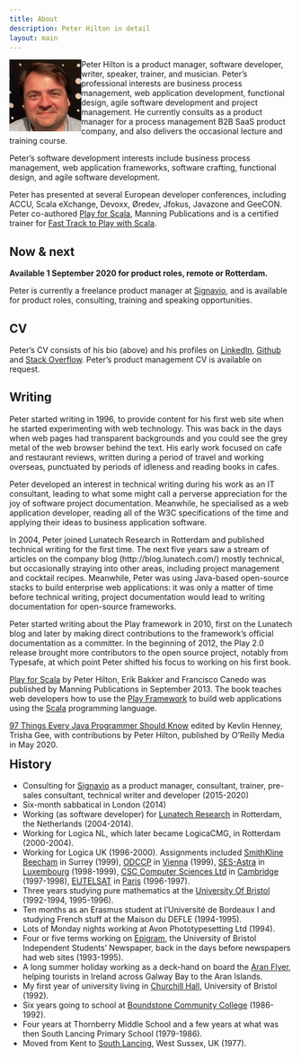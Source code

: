 ```yaml
---
title: About
description: Peter Hilton in detail
layout: main
---
```


<div class="row">
<div class="column-2">

<p><a title="hi-res version" href="picture/face/hilton-peter.jpg" style="float:left"><img class="thumbnail" src="picture/face/hilton-peter-128.jpg" srcset="picture/face/hilton-peter-256.jpg 2x"></a>
Peter Hilton is a product manager, software developer, writer, speaker, trainer, and musician.
Peter’s professional interests are business process management, web application development, functional design, agile software development and project management.
He currently consults as a product manager for a process management B2B SaaS product company, and also delivers the occasional lecture and training course.</p>

<p>Peter’s software development interests include business process management, web application frameworks, software crafting, functional design, and agile software development.</p>

<p>Peter has presented at several European developer conferences, including ACCU, Scala eXchange, Devoxx, Øredev, Jfokus, Javazone and GeeCON. Peter co-authored <a href="http://bit.ly/playscala2p">Play for Scala</a>, Manning Publications and is a certified trainer for <a href="http://www.lightbend.com/services/training">Fast Track to Play with Scala</a>.</p>

<h2>Now &amp; next</h2>

<p><strong>Available 1 September 2020 for product roles, remote or Rotterdam.</strong></p>

<p>Peter is currently a freelance product manager at <a href="http://www.signavio.com">Signavio</a>,
and is available for product roles, consulting, training and speaking opportunities.</p>


<h2>CV</h2>

<p>Peter’s CV consists of his bio (above) and his profiles on 
<a href="http://www.linkedin.com/in/peterhilton">LinkedIn</a>,
<a href="https://github.com/hilton">Github</a> and
<a href="http://stackoverflow.com/users/2670/peter-hilton">Stack Overflow</a>.
Peter’s product management CV is available on request.</p>


<h2>Writing</h2>

<p>Peter started writing in 1996, to provide content for his first web site when he started experimenting with web technology. This was back in the days when web pages had transparent backgrounds and you could see the grey metal of the web browser behind the text. His early work focused on cafe and restaurant reviews, written during a period of travel and working overseas, punctuated by periods of idleness and reading books in cafes.</p>

<p>Peter developed an interest in technical writing during his work as an IT consultant, leading to what some might call a perverse appreciation for the joy of software project documentation. Meanwhile, he specialised as a web application developer, reading all of the W3C specifications of the time and applying their ideas to business application software.</p>

<p>In 2004, Peter joined Lunatech Research in Rotterdam and published technical writing for the first time. The next five years saw a stream of articles on the company blog (http://blog.lunatech.com/) mostly technical, but occasionally straying into other areas, including project management and cocktail recipes. Meanwhile, Peter was using Java-based open-source stacks to build enterprise web applications: it was only a matter of time before technical writing, project documentation would lead to writing documentation for open-source frameworks.</p>

<p>Peter started writing about the Play framework in 2010, first on the Lunatech blog and later by making direct contributions to the framework’s official documentation as a committer. In the beginning of 2012, the Play 2.0 release brought more contributors to the open source project, notably from Typesafe, at which point Peter shifted his focus to working on his first book.</p>

<p><a href="http://bit.ly/playscala2p">Play for Scala</a> by Peter Hilton, Erik Bakker and Francisco Canedo was published by Manning Publications in September 2013. The book teaches web developers how to use the <a href="http://www.playframework.com">Play Framework</a> to build web applications using the <a href="http://www.scala-lang.org">Scala</a> programming language.</p>

<p><a href="http://shop.oreilly.com/product/0636920048824.do">97 Things Every Java Programmer Should Know</a>
edited by Kevlin Henney, Trisha Gee, with contributions by Peter Hilton, published by O’Reilly Media in May 2020.</p>

</div>
<div class="column">

<h2 style="margin-top: 0">History</h2>

<ul>
<li>Consulting for <a href="https://www.signavio.com/">Signavio</a> as a product manager, consultant, trainer, pre-sales consultant, technical writer and developer (2015-2020)</li>
<li>Six-month sabbatical in London (2014)</li>
<li>Working (as software developer) for <a href="http://www.lunatech.com">Lunatech Research</a> in Rotterdam, the Netherlands (2004-2014).</li>
<li>Working for Logica NL, which later became LogicaCMG, in Rotterdam (2000-2004).</li>
<li>Working for Logica UK (1996-2000). Assignments included
<a href="http://www.sb.com/">SmithKline Beecham</a> in Surrey (1999),
<a href="http://www.odccp.org/" title="UN Office for Drug Control &amp; Crime Prevention ">ODCCP</a> in <a href="out_in_vienna.html" title="Out In Vienna">Vienna</a> (1999),
<a href="http://www.astra.de/" title="Societe Europeen des Satellites - Astra">SES-Astra</a> in <a href="international_assignment.html" title="Diary Of An International Assignment">Luxembourg</a> (1998-1999),
<a href="http://www.csc.co.uk/">CSC Computer Sciences Ltd</a> in <a href="cambridge_cafes.html" title="1998 Cambridge Coffee And Cake Guide">Cambridge</a> (1997-1998),
<a href="http://www.eutelsat.org/" title="European Telecommunications Satellite Organisation">EUTELSAT</a> in <a href="pppp.html" title="Peter’s Peachy Paris Page">Paris</a> (1996-1997).</li>
<li>Three years studying pure mathematics at the <a href="http://www.bris.ac.uk/">University Of Bristol</a> (1992-1994, 1995-1996).</li>
<li> Ten months as an Erasmus student at l’Universit&eacute; de Bordeaux I	and studying French stuff at the Maison du DEFLE (1994-1995).</li>
<li>Lots of Monday nights working at Avon Phototypesetting Ltd (1994).</li>
<li>Four or five terms working on <a href="http://www.epigram.org.uk/">Epigram</a>, the University of Bristol Independent Students’ Newspaper, back in the days before newspapers had web sites (1993-1995).</li>
<li>A long summer holiday working as a deck-hand on board the <a href="http://www.iol.ie/~island/boats.htm">Aran Flyer</a>, helping tourists in Ireland across Galway Bay to the Aran Islands.</li>
<li>My first year of university living in <a href="http://www.bristol.ac.uk/churchill-hall/">Churchill Hall</a>, University of Bristol (1992).</li>
<li>Six years going to school at <a href="http://en.wikipedia.org/wiki/Boundstone_Community_College">Boundstone Community College</a> (1986-1992).</li>
<li>Four years at Thornberry Middle School and a few years at what was then South Lancing Primary School (1979-1986).</li>
<li>Moved from Kent to <a href="http://maps.google.com/?q=south+lancing,uk&amp;z=8">South Lancing</a>, West Sussex, UK (1977).</li>
</ul>

</div>
</div>
